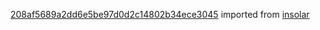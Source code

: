 [208af5689a2dd6e5be97d0d2c14802b34ece3045](https://github.com/insolar/insolar/commit/208af5689a2dd6e5be97d0d2c14802b34ece3045) imported from [insolar](https://github.com/insolar/insolar)
